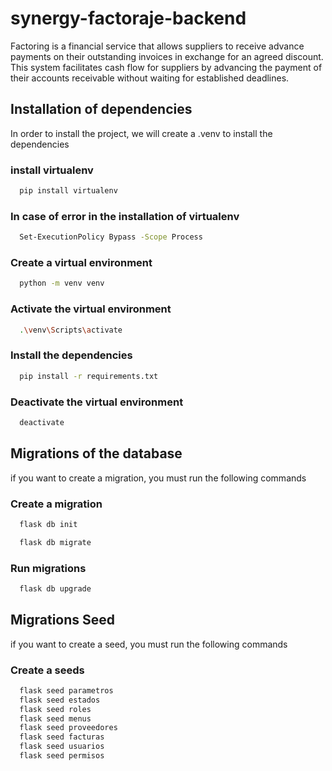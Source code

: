 # synergy-factoraje-backend
Factoring is a financial service that allows suppliers to receive advance payments on their outstanding invoices in exchange for an agreed discount. This system facilitates cash flow for suppliers by advancing the payment of their accounts receivable without waiting for established deadlines.

## Installation of dependencies
In order to install the project, we will create a .venv to install the dependencies

### install virtualenv
```bash
  pip install virtualenv
```
### In case of error in the installation of virtualenv
```bash
  Set-ExecutionPolicy Bypass -Scope Process
```

### Create a virtual environment
```bash
  python -m venv venv
```

### Activate the virtual environment
```bash
  .\venv\Scripts\activate  
```

### Install the dependencies
```bash
  pip install -r requirements.txt
```

### Deactivate the virtual environment
```bash
  deactivate 
```

## Migrations of the database
if you want to create a migration, you must run the following commands

### Create a migration
```bash
  flask db init
```

```bash
  flask db migrate
```

### Run migrations
```bash
  flask db upgrade
```

## Migrations Seed
if you want to create a seed, you must run the following commands

### Create a seeds
```bash
  flask seed parametros
  flask seed estados
  flask seed roles
  flask seed menus
  flask seed proveedores
  flask seed facturas
  flask seed usuarios
  flask seed permisos
```

